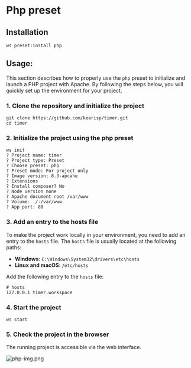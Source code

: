# Php preset

## Installation

```shell
ws preset:install php
```

## Usage:

This section describes how to properly use the `php` preset to initialize and launch a PHP project with Apache.
By following the steps below, you will quickly set up the environment for your project.

### 1. Clone the repository and initialize the project

```shell
git clone https://github.com/kearisp/timer.git
cd timer
```

### 2. Initialize the project using the php preset

```shell
ws init
? Project name: timer
? Project type: Preset
? Choose preset: php
? Preset mode: For project only
? Image version: 8.3-apcahe
? Extensions
? Install composer? No
? Node version none
? Apache document root /var/www
? Volume: ./:/var/www
? App port: 80
```

### 3. Add an entry to the hosts file

To make the project work locally in your environment, you need to add an entry to the `hosts` file. The `hosts` file is
usually located at the following paths:

- **Windows**: `C:\Windows\System32\drivers\etc\hosts`
- **Linux and macOS**: `/etc/hosts`

Add the following entry to the `hosts` file:

```text
# hosts
127.0.0.1 timer.workspace
```

### 4. Start the project

```shell
ws start
```

### 5. Check the project in the browser

The running project is accessible via the web interface.

![php-img.png](/docs/presets/php-img.png)
